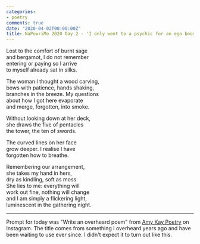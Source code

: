 ```yaml
---
categories:
- poetry
comments: true
date: "2020-04-02T00:00:00Z"
title: NaPowriMo 2020 Day 2 - 'I only went to a psychic for an ego boost'
---
```

  
Lost to the comfort of burnt sage  
and bergamot, I do not remember  
entering or paying so I arrive  
to myself already sat in silks.  

The woman I thought a wood carving,  
bows with patience, hands shaking,  
branches in the breeze. My questions  
about how I got here evaporate  
and merge, forgotten, into smoke.  

Without looking down at her deck,  
she draws the five of pentacles  
the tower, the ten of swords.  

The curved lines on her face  
grow deeper. I realise I have  
forgotten how to breathe.  

Remembering our arrangement,  
she takes my hand in hers,  
dry as kindling, soft as moss.  
She lies to me: everything will  
work out fine, nothing will change  
and I am simply a flickering light,  
luminescent in the gathering night.  

***  

Prompt for today was "Write an overheard poem" from <a href="https://www.instagram.com/amykaypoetry/">Amy Kay Poetry</a> on Instagram. The title comes from something I overheard years ago and have been waiting to use ever since. I didn't expect it to turn out like this.  
